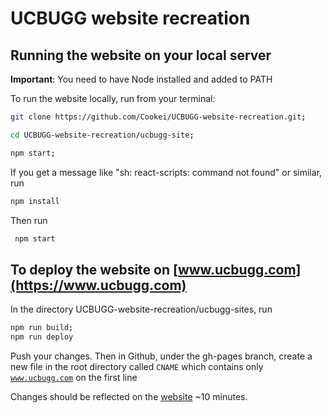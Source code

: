 # UCBUGG website recreation

 ## Running the website on your local server
 **Important**: You need to have Node installed and added to PATH  
 
To run the website locally, run from your terminal:

```bash
git clone https://github.com/Cookei/UCBUGG-website-recreation.git;

cd UCBUGG-website-recreation/ucbugg-site;

npm start;

```
If you get a message like "sh: react-scripts: command not found" or similar, run

```bash
npm install
```

Then run
```bash
 npm start
```

## To deploy the website on [www.ucbugg.com](https://www.ucbugg.com)
In the directory UCBUGG-website-recreation/ucbugg-sites, run
```bash
npm run build;
npm run deploy
```
  Push your changes. Then in Github, under the gh-pages branch, create a new file in the root directory called <code>CNAME</code> which contains only <code>www.ucbugg.com</code> on the first line

Changes should be reflected on the [website](https://www.ucbugg.com) ~10 minutes.

